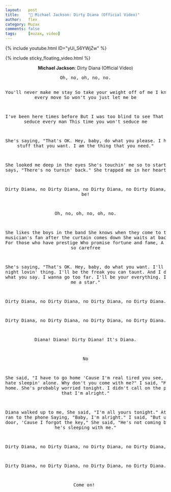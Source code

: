 ```yaml
---
layout:   post
title:    "🎵 Michael Jackson: Dirty Diana (Official Video)"
author:   flex
category: Muzax
comments: false
tags:     [muzax, video]
---
```


{% include youtube.html ID="yUi_S6YWjZw" %}

<!-- break -->

{% include sticky_floating_video.html %}

<div id="lyrics"><div class="lyricsheader" style=""><p><center><b>Michael Jackson</b>: Dirty Diana (Official Video)</center></p></div>

<center><pre>
Oh, no, oh, no, no.

You'll never make me stay
So take your weight off of me
I know your every move
So won't you just let me be

I've been here times before
But I was too blind to see
That you seduce every man
This time you won't seduce me

She's saying, "That's OK.
Hey, baby, do what you please.
I have the stuff that you want.
I am the thing that you need."

She looked me deep in the eyes
She's touchin' me so to start
She says, "There's no turnin' back."
She trapped me in her heart

Dirty Diana, no
Dirty Diana, no
Dirty Diana, no
Dirty Diana, let me be!

Oh, no, oh, no, oh, no.

She likes the boys in the band
She knows when they come to town
Every musician's fan after the curtain comes down
She waits at backstage doors
For those who have prestige
Who promise fortune and fame,
A life that's so carefree

She's saying, "That's OK.
Hey, baby, do what you want.
I'll be your night lovin' thing.
I'll be the freak you can taunt.
And I don't care what you say.
I wanna go too far.
I'll be your everything.
If you make me a star."

Dirty Diana, no
Dirty Diana, no
Dirty Diana, no
Dirty Diana.

Dirty Diana, no
Dirty Diana, no
Dirty Diana, no
Dirty Diana.

Diana! Diana! Dirty Diana!
It's Diana.

No

She said, "I have to go home
'Cause I'm real tired you see,
But I hate sleepin' alone.
Why don't you come with me?"
I said, "My baby's at home.
She's probably worried tonight.
I didn't call on the phone
To say that I'm alright."

Diana walked up to me,
She said, "I'm all yours tonight."
At that I ran to the phone
Saying, "Baby, I'm alright."
I said, "But unlock the door,
'Cause I forgot the key,"
She said, "He's not coming back
Because he's sleeping with me."

Dirty Diana, no
Dirty Diana, no
Dirty Diana, no
Dirty Diana, no

Dirty Diana, no
Dirty Diana, no
Dirty Diana, no
Dirty Diana.

Come on!
</pre></center></div>